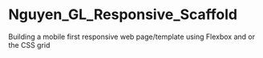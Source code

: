 # Nguyen_GL_Responsive_Scaffold
 Building a mobile first responsive web page/template using Flexbox and or the CSS grid
